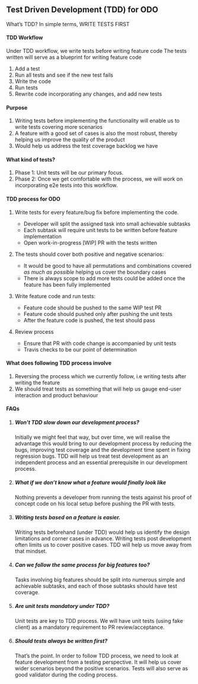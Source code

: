 ## Test Driven Development (TDD) for ODO

What’s TDD?  In simple terms, WRITE TESTS FIRST

#### TDD Workflow

Under TDD workflow, we write tests before writing feature code
The tests written will serve as a blueprint for writing feature code

1. Add a test
1. Run all tests and see if the new test fails
1. Write the code
1. Run tests
1. Rewrite code incorporating any changes, and add new tests

#### Purpose

1. Writing tests before implementing the functionality will enable us to write tests covering more scenarios
1. A feature with a good set of cases is also the most robust, thereby helping us improve the quality of the product
1. Would help us address the test coverage backlog we have


#### What kind of tests?

1. Phase 1: Unit tests will be our primary focus. 
1. Phase 2: Once we get comfortable with the process, we will work on incorporating e2e tests into this workflow.


#### TDD process for ODO

1. Write tests for every feature/bug fix before implementing the code. 

	* Developer will split the assigned task into small achievable subtasks
	* Each subtask will require unit tests to be written before feature implementation
	* Open work-in-progress [WIP] PR with the tests written
	
1. The tests should cover both positive and negative scenarios:
	* It would be good to have all permutations and combinations covered *as much as possible* helping us cover the boundary cases
	* There is always scope to add  more tests could be added once the feature has been fully implemented
	
1. Write feature code and run tests:
	* Feature code should be pushed to the same WIP test PR
	* Feature code should pushed only after pushing the unit tests
	* After the feature code is pushed, the test should pass
	
1. Review process
	* Ensure that PR with code change is accompanied by unit tests
	* Travis checks to be our point of determination

#### What does following TDD process involve

1. Reversing the process which we currently follow, i.e writing tests after writing the feature
1. We should treat tests as something that will help us gauge end-user interaction and product behaviour



#### FAQs
1. ##### Won't TDD slow down our development process?
 
   Initially we might feel that way, but over time, we will realise the advantage this would bring to our development process by reducing the bugs, improving test coverage and the development time spent in fixing regression bugs.  TDD will help us treat test development as an independent process and an essential prerequisite in our development process.

1. ##### What if we don’t know what a feature would finally look like

    Nothing prevents a developer from running the tests against his proof of concept code on his local setup before pushing the PR with tests.

1. ##### Writing tests based on a feature is easier.

    Writing tests beforehand (under TDD) would help us identify the design limitations and corner cases in advance. Writing tests post development often limits us to cover positive cases. TDD will help us move away from that mindset.

1. ##### Can we follow the same process for big features too?

    Tasks involving big features should be split into numerous simple and achievable subtasks, and each of those subtasks should have test coverage. 

1. ##### Are unit tests mandatory under TDD?
  
    Unit tests are key to TDD process. We will have unit tests (using fake client) as a mandatory requirement to PR review/acceptance.

1. ##### Should tests always be written first? 

    That’s the point. In order to follow TDD process, we need to look at feature development from a testing perspective. It will help us cover wider scenarios beyond the positive scenarios. Tests will also serve as good validator during the coding process.

 






